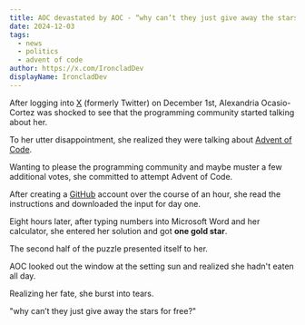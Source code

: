 ```yaml
---
title: AOC devastated by AOC - “why can’t they just give away the stars for free?”
date: 2024-12-03
tags: 
  - news
  - politics
  - advent of code
author: https://x.com/IroncladDev
displayName: IroncladDev
---
```


After logging into [X](https://x.com) (formerly Twitter) on December 1st, Alexandria Ocasio-Cortez was shocked to see that the programming community started talking about her.

To her utter disappointment, she realized they were talking about [Advent of Code](https://adventofcode.com).

Wanting to please the programming community and maybe muster a few additional votes, she committed to attempt Advent of Code.

After creating a [GitHub](https://github.com) account over the course of an hour, she read the instructions and downloaded the input for day one.

Eight hours later, after typing numbers into Microsoft Word and her calculator, she entered her solution and got **one gold star**.

The second half of the puzzle presented itself to her.

AOC looked out the window at the setting sun and realized she hadn't eaten all day.

Realizing her fate, she burst into tears.

"why can’t they just give away the stars for free?"
